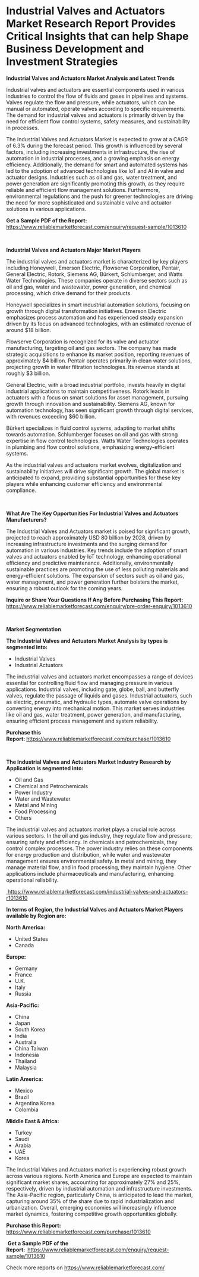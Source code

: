 <p><h1>Industrial Valves and Actuators Market Research Report Provides Critical Insights that can help Shape Business Development and Investment Strategies</h1></p><p><strong>Industrial Valves and Actuators Market Analysis and Latest Trends</strong></p>
<p><p>Industrial valves and actuators are essential components used in various industries to control the flow of fluids and gases in pipelines and systems. Valves regulate the flow and pressure, while actuators, which can be manual or automated, operate valves according to specific requirements. The demand for industrial valves and actuators is primarily driven by the need for efficient flow control systems, safety measures, and sustainability in processes.</p><p>The Industrial Valves and Actuators Market is expected to grow at a CAGR of 6.3% during the forecast period. This growth is influenced by several factors, including increasing investments in infrastructure, the rise of automation in industrial processes, and a growing emphasis on energy efficiency. Additionally, the demand for smart and automated systems has led to the adoption of advanced technologies like IoT and AI in valve and actuator designs. Industries such as oil and gas, water treatment, and power generation are significantly promoting this growth, as they require reliable and efficient flow management solutions. Furthermore, environmental regulations and the push for greener technologies are driving the need for more sophisticated and sustainable valve and actuator solutions in various applications.</p></p>
<p><strong>Get a Sample PDF of the Report:&nbsp;</strong> <a href="https://www.reliablemarketforecast.com/enquiry/request-sample/1013610?utm_campaign=2111&utm_medium=2&utm_source=Github&utm_content=ia&utm_term=06032025&utm_id=industrial-valves-and-actuators">https://www.reliablemarketforecast.com/enquiry/request-sample/1013610</a></p>
<p>&nbsp;</p>
<p><strong>Industrial Valves and Actuators Major Market Players</strong></p>
<p><p>The industrial valves and actuators market is characterized by key players including Honeywell, Emerson Electric, Flowserve Corporation, Pentair, General Electric, Rotork, Siemens AG, Bürkert, Schlumberger, and Watts Water Technologies. These companies operate in diverse sectors such as oil and gas, water and wastewater, power generation, and chemical processing, which drive demand for their products.</p><p>Honeywell specializes in smart industrial automation solutions, focusing on growth through digital transformation initiatives. Emerson Electric emphasizes process automation and has experienced steady expansion driven by its focus on advanced technologies, with an estimated revenue of around $18 billion.</p><p>Flowserve Corporation is recognized for its valve and actuator manufacturing, targeting oil and gas sectors. The company has made strategic acquisitions to enhance its market position, reporting revenues of approximately $4 billion. Pentair operates primarily in clean water solutions, projecting growth in water filtration technologies. Its revenue stands at roughly $3 billion.</p><p>General Electric, with a broad industrial portfolio, invests heavily in digital industrial applications to maintain competitiveness. Rotork leads in actuators with a focus on smart solutions for asset management, pursuing growth through innovation and sustainability. Siemens AG, known for automation technology, has seen significant growth through digital services, with revenues exceeding $60 billion.</p><p>Bürkert specializes in fluid control systems, adapting to market shifts towards automation. Schlumberger focuses on oil and gas with strong expertise in flow control technologies. Watts Water Technologies operates in plumbing and flow control solutions, emphasizing energy-efficient systems.</p><p>As the industrial valves and actuators market evolves, digitalization and sustainability initiatives will drive significant growth. The global market is anticipated to expand, providing substantial opportunities for these key players while enhancing customer efficiency and environmental compliance.</p></p>
<p>&nbsp;</p>
<p><strong>What Are The Key Opportunities For Industrial Valves and Actuators Manufacturers?</strong></p>
<p><p>The Industrial Valves and Actuators market is poised for significant growth, projected to reach approximately USD 80 billion by 2028, driven by increasing infrastructure investments and the surging demand for automation in various industries. Key trends include the adoption of smart valves and actuators enabled by IoT technology, enhancing operational efficiency and predictive maintenance. Additionally, environmentally sustainable practices are promoting the use of less polluting materials and energy-efficient solutions. The expansion of sectors such as oil and gas, water management, and power generation further bolsters the market, ensuring a robust outlook for the coming years.</p></p>
<p><strong>Inquire or Share Your Questions If Any Before Purchasing This Report:</strong> <a href="https://www.reliablemarketforecast.com/enquiry/pre-order-enquiry/1013610?utm_campaign=2111&utm_medium=2&utm_source=Github&utm_content=ia&utm_term=06032025&utm_id=industrial-valves-and-actuators">https://www.reliablemarketforecast.com/enquiry/pre-order-enquiry/1013610</a></p>
<p>&nbsp;</p>
<p><strong>Market Segmentation</strong></p>
<p><strong>The Industrial Valves and Actuators Market Analysis by types is segmented into:</strong></p>
<p><ul><li>Industrial Valves</li><li>Industrial Actuators</li></ul></p>
<p><p>The industrial valves and actuators market encompasses a range of devices essential for controlling fluid flow and managing pressure in various applications. Industrial valves, including gate, globe, ball, and butterfly valves, regulate the passage of liquids and gases. Industrial actuators, such as electric, pneumatic, and hydraulic types, automate valve operations by converting energy into mechanical motion. This market serves industries like oil and gas, water treatment, power generation, and manufacturing, ensuring efficient process management and system reliability.</p></p>
<p><strong>Purchase this Report:&nbsp;</strong><a href="https://www.reliablemarketforecast.com/purchase/1013610?utm_campaign=2111&utm_medium=2&utm_source=Github&utm_content=ia&utm_term=06032025&utm_id=industrial-valves-and-actuators">https://www.reliablemarketforecast.com/purchase/1013610</a></p>
<p>&nbsp;</p>
<p><strong>The Industrial Valves and Actuators Market Industry Research by Application is segmented into:</strong></p>
<p><ul><li>Oil and Gas</li><li>Chemical and Petrochemicals</li><li>Power Industry</li><li>Water and Wastewater</li><li>Metal and Mining</li><li>Food Processing</li><li>Others</li></ul></p>
<p><p>The industrial valves and actuators market plays a crucial role across various sectors. In the oil and gas industry, they regulate flow and pressure, ensuring safety and efficiency. In chemicals and petrochemicals, they control complex processes. The power industry relies on these components for energy production and distribution, while water and wastewater management ensures environmental safety. In metal and mining, they manage material flow, and in food processing, they maintain hygiene. Other applications include pharmaceuticals and manufacturing, enhancing operational reliability.</p></p>
<p><a href="https://www.reliablemarketforecast.com/industrial-valves-and-actuators-r1013610?utm_campaign=2111&utm_medium=2&utm_source=Github&utm_content=ia&utm_term=06032025&utm_id=industrial-valves-and-actuators">&nbsp;https://www.reliablemarketforecast.com/industrial-valves-and-actuators-r1013610</a></p>
<p><strong>In terms of Region, the Industrial Valves and Actuators Market Players available by Region are:</strong></p>
<p>
    <p> <strong> North America: </strong>
        <ul>
            <li>United States</li>
            <li>Canada</li>
        </ul>
        </p> 
    <p> <strong> Europe: </strong>
        <ul>
            <li>Germany</li>
            <li>France</li>
            <li>U.K.</li>
            <li>Italy</li>
            <li>Russia</li>
        </ul>
        </p> 
    <p> <strong> Asia-Pacific: </strong>
        <ul>
            <li>China</li>
            <li>Japan</li>
            <li>South Korea</li>
            <li>India</li>
            <li>Australia</li>
            <li>China Taiwan</li>
            <li>Indonesia</li>
            <li>Thailand</li>
            <li>Malaysia</li>
        </ul>
        </p> 
    <p> <strong> Latin America: </strong>
        <ul>
            <li>Mexico</li>
            <li>Brazil</li>
            <li>Argentina Korea</li>
            <li>Colombia</li>
        </ul>
        </p> 
    <p> <strong> Middle East & Africa: </strong>
        <ul>
            <li>Turkey</li>
            <li>Saudi</li>
            <li>Arabia</li>
            <li>UAE</li>
            <li>Korea</li>
        </ul>
    </p>
    </p>
<p><p>The Industrial Valves and Actuators market is experiencing robust growth across various regions. North America and Europe are expected to maintain significant market shares, accounting for approximately 27% and 25%, respectively, driven by industrial automation and infrastructure investments. The Asia-Pacific region, particularly China, is anticipated to lead the market, capturing around 35% of the share due to rapid industrialization and urbanization. Overall, emerging economies will increasingly influence market dynamics, fostering competitive growth opportunities globally.</p></p>
<p><strong>Purchase this Report: </strong><a href="https://www.reliablemarketforecast.com/purchase/1013610?utm_campaign=2111&utm_medium=2&utm_source=Github&utm_content=ia&utm_term=06032025&utm_id=industrial-valves-and-actuators">https://www.reliablemarketforecast.com/purchase/1013610</a></p>
<p>&nbsp;<strong>Get a Sample PDF of the Report:&nbsp;&nbsp;</strong><a href="https://www.reliablemarketforecast.com/enquiry/request-sample/1013610?utm_campaign=2111&utm_medium=2&utm_source=Github&utm_content=ia&utm_term=06032025&utm_id=industrial-valves-and-actuators">https://www.reliablemarketforecast.com/enquiry/request-sample/1013610</a></p>
<p><strong></strong></p>
<p>Check more reports on <a href="https://www.reliablemarketforecast.com/?utm_campaign=2111&utm_medium=2&utm_source=Github&utm_content=ia&utm_term=06032025&utm_id=industrial-valves-and-actuators">https://www.reliablemarketforecast.com/</a></p>